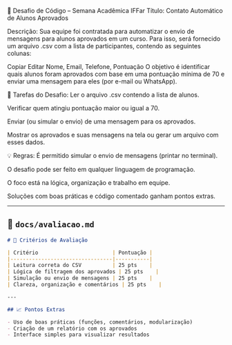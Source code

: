 
📜 Desafio de Código – Semana Acadêmica IFFar
Título:
Contato Automático de Alunos Aprovados

Descrição:
Sua equipe foi contratada para automatizar o envio de mensagens para alunos aprovados em um curso. Para isso, será fornecido um arquivo .csv com a lista de participantes, contendo as seguintes colunas:

Copiar
Editar
Nome, Email, Telefone, Pontuação
O objetivo é identificar quais alunos foram aprovados com base em uma pontuação mínima de 70 e enviar uma mensagem para eles (por e-mail ou WhatsApp).

🧠 Tarefas do Desafio:
Ler o arquivo .csv contendo a lista de alunos.

Verificar quem atingiu pontuação maior ou igual a 70.

Enviar (ou simular o envio) de uma mensagem para os aprovados.

Mostrar os aprovados e suas mensagens na tela ou gerar um arquivo com esses dados.

💡 Regras:
É permitido simular o envio de mensagens (printar no terminal).

O desafio pode ser feito em qualquer linguagem de programação.

O foco está na lógica, organização e trabalho em equipe.

Soluções com boas práticas e código comentado ganham pontos extras.

---

## 📄 `docs/avaliacao.md`

```markdown
# 🧪 Critérios de Avaliação

| Critério                        | Pontuação |
|---------------------------------|-----------|
| Leitura correta do CSV          | 25 pts    |
| Lógica de filtragem dos aprovados | 25 pts    |
| Simulação ou envio de mensagens | 25 pts    |
| Clareza, organização e comentários | 25 pts    |

---

## 📈 Pontos Extras

- Uso de boas práticas (funções, comentários, modularização)
- Criação de um relatório com os aprovados
- Interface simples para visualizar resultados
